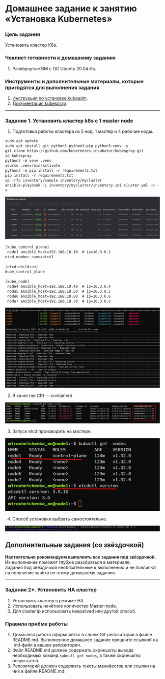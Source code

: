 # Домашнее задание к занятию «Установка Kubernetes»

### Цель задания

Установить кластер K8s.

### Чеклист готовности к домашнему заданию

1. Развёрнутые ВМ с ОС Ubuntu 20.04-lts.


### Инструменты и дополнительные материалы, которые пригодятся для выполнения задания

1. [Инструкция по установке kubeadm](https://kubernetes.io/docs/setup/production-environment/tools/kubeadm/create-cluster-kubeadm/).
2. [Документация kubespray](https://kubespray.io/).

-----

### Задание 1. Установить кластер k8s с 1 master node

1. Подготовка работы кластера из 5 нод: 1 мастер и 4 рабочие ноды.
```
sudo apt update
sudo apt install git python3 python3-pip python3-venv -y
git clone https://github.com/kubernetes-incubator/kubespray.git
cd kubespray
python3 -m venv .venv
source .venv/bin/activate
python3 -m pip install -r requirements.txt
pip install -r requirements.txt 
cp -rfp inventory/sample inventory/mycluster
ansible-playbook -i inventory/mycluster/inventory.ini cluster.yml -b -v 
```
![image](screenshots/1_1.jpg) 

```
[kube_control_plane]
 node1 ansible_host=192.168.10.10  # ip=10.3.0.1 etcd_member_name=etcd1

[etcd:children]
kube_control_plane

[kube_node]
 node4 ansible_host=192.168.10.40  # ip=10.3.0.4
 node5 ansible_host=192.168.10.50  # ip=10.3.0.5
 node6 ansible_host=192.168.10.60  # ip=10.3.0.6
 node7 ansible_host=192.168.10.70  # ip=10.3.0.6
```  
![image](screenshots/1_2.jpg) 

2. В качестве CRI — containerd.

![image](screenshots/1_2_1.jpg) 

3. Запуск etcd производить на мастере.

![image](screenshots/1_3.jpg) 

4. Способ установки выбрать самостоятельно.

![image](screenshots/1_4.jpg) 

## Дополнительные задания (со звёздочкой)

**Настоятельно рекомендуем выполнять все задания под звёздочкой.** Их выполнение поможет глубже разобраться в материале.   
Задания под звёздочкой необязательные к выполнению и не повлияют на получение зачёта по этому домашнему заданию. 

------
### Задание 2*. Установить HA кластер

1. Установить кластер в режиме HA.
2. Использовать нечётное количество Master-node.
3. Для cluster ip использовать keepalived или другой способ.

### Правила приёма работы

1. Домашняя работа оформляется в своем Git-репозитории в файле README.md. Выполненное домашнее задание пришлите ссылкой на .md-файл в вашем репозитории.
2. Файл README.md должен содержать скриншоты вывода необходимых команд `kubectl get nodes`, а также скриншоты результатов.
3. Репозиторий должен содержать тексты манифестов или ссылки на них в файле README.md.

